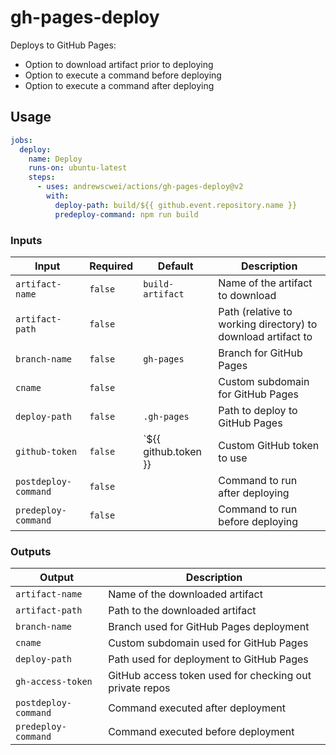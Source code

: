 # gh-pages-deploy

Deploys to GitHub Pages:

- Option to download artifact prior to deploying
- Option to execute a command before deploying
- Option to execute a command after deploying

## Usage

```yml
jobs:
  deploy:
    name: Deploy
    runs-on: ubuntu-latest
    steps:
      - uses: andrewscwei/actions/gh-pages-deploy@v2
        with:
          deploy-path: build/${{ github.event.repository.name }}
          predeploy-command: npm run build
```

### Inputs

| Input | Required | Default | Description |
| ----- | -------- | ------- | ----------- |
| `artifact-name` | `false` | `build-artifact` | Name of the artifact to download |
| `artifact-path` | `false` | | Path (relative to working directory) to download artifact to |
| `branch-name` | `false` | `gh-pages` | Branch for GitHub Pages |
| `cname` | `false` | | Custom subdomain for GitHub Pages |
| `deploy-path` | `false` | `.gh-pages` | Path to deploy to GitHub Pages |
| `github-token` | `false` | `${{ github.token }} | Custom GitHub token to use |
| `postdeploy-command` | `false` | | Command to run after deploying |
| `predeploy-command` | `false` | | Command to run before deploying |

### Outputs

| Output | Description |
| ------ | ----------- |
| `artifact-name` | Name of the downloaded artifact |
| `artifact-path` | Path to the downloaded artifact |
| `branch-name` | Branch used for GitHub Pages deployment |
| `cname` | Custom subdomain used for GitHub Pages |
| `deploy-path` | Path used for deployment to GitHub Pages |
| `gh-access-token` | GitHub access token used for checking out private repos |
| `postdeploy-command` | Command executed after deployment |
| `predeploy-command` | Command executed before deployment |
